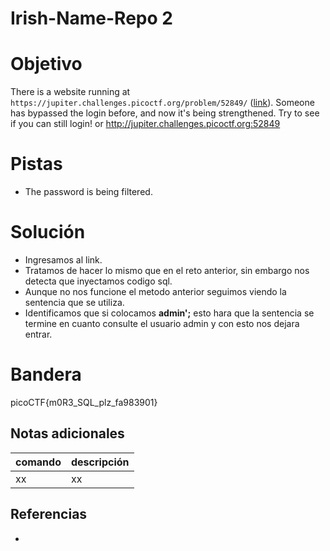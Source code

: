 # Irish-Name-Repo 2

# Objetivo
There is a website running at `https://jupiter.challenges.picoctf.org/problem/52849/` ([link](https://jupiter.challenges.picoctf.org/problem/52849/)). Someone has bypassed the login before, and now it's being strengthened. Try to see if you can still login! or http://jupiter.challenges.picoctf.org:52849

# Pistas
- The password is being filtered.

# Solución
- Ingresamos al link.
- Tratamos de hacer lo mismo que en el reto anterior, sin embargo nos detecta que inyectamos codigo sql.
- Aunque no nos funcione el metodo anterior seguimos viendo la sentencia que se utiliza.
- Identificamos que si colocamos **admin';** esto hara que la sentencia se termine en cuanto consulte el usuario admin y con esto nos dejara entrar.

# Bandera
picoCTF{m0R3_SQL_plz_fa983901}

## Notas adicionales
| comando | descripción |
| ------ | ------ |
| xx | xx |

## Referencias
- []()